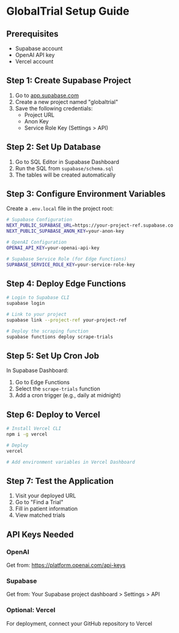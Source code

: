 # GlobalTrial Setup Guide

## Prerequisites
- Supabase account
- OpenAI API key
- Vercel account

## Step 1: Create Supabase Project

1. Go to [app.supabase.com](https://app.supabase.com)
2. Create a new project named "globaltrial"
3. Save the following credentials:
   - Project URL
   - Anon Key
   - Service Role Key (Settings > API)

## Step 2: Set Up Database

1. Go to SQL Editor in Supabase Dashboard
2. Run the SQL from `supabase/schema.sql`
3. The tables will be created automatically

## Step 3: Configure Environment Variables

Create a `.env.local` file in the project root:

```bash
# Supabase Configuration
NEXT_PUBLIC_SUPABASE_URL=https://your-project-ref.supabase.co
NEXT_PUBLIC_SUPABASE_ANON_KEY=your-anon-key

# OpenAI Configuration
OPENAI_API_KEY=your-openai-api-key

# Supabase Service Role (for Edge Functions)
SUPABASE_SERVICE_ROLE_KEY=your-service-role-key
```

## Step 4: Deploy Edge Functions

```bash
# Login to Supabase CLI
supabase login

# Link to your project
supabase link --project-ref your-project-ref

# Deploy the scraping function
supabase functions deploy scrape-trials
```

## Step 5: Set Up Cron Job

In Supabase Dashboard:
1. Go to Edge Functions
2. Select the `scrape-trials` function
3. Add a cron trigger (e.g., daily at midnight)

## Step 6: Deploy to Vercel

```bash
# Install Vercel CLI
npm i -g vercel

# Deploy
vercel

# Add environment variables in Vercel Dashboard
```

## Step 7: Test the Application

1. Visit your deployed URL
2. Go to "Find a Trial"
3. Fill in patient information
4. View matched trials

## API Keys Needed

### OpenAI
Get from: https://platform.openai.com/api-keys

### Supabase
Get from: Your Supabase project dashboard > Settings > API

### Optional: Vercel
For deployment, connect your GitHub repository to Vercel